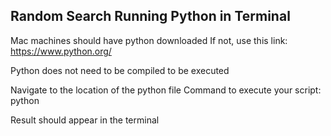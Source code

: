 ## Random Search Running Python in Terminal

Mac machines should have python downloaded
If not, use this link: https://www.python.org/

Python does not need to be compiled to be executed

Navigate to the location of the python file
Command to execute your script: python <filename>

Result should appear in the terminal
